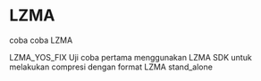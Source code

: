 # LZMA
coba coba LZMA

LZMA_YOS_FIX
Uji coba pertama menggunakan LZMA SDK untuk melakukan compresi dengan format LZMA stand_alone
